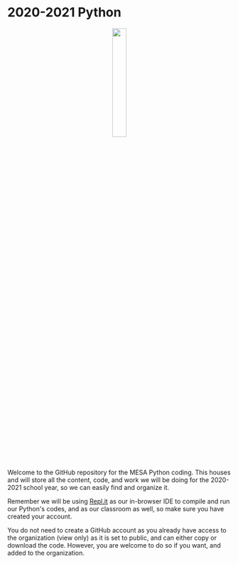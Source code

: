 # 2020-2021 Python
<p align="center">
<img src="https://logos-download.com/wp-content/uploads/2016/10/Python_logo_wordmark.png" width="25%">
</p>

Welcome to the GitHub repository for the MESA Python coding. This houses and will store all the content, code, and work we will be doing for the 2020-2021 school year, so we can easily find and organize it.

Remember we will be using [Repl.it](https://repl.it) as our in-browser IDE to compile and run our Python's codes, and as our classroom as well, so make sure you have created your account.

You do not need to create a GitHub account as you already have access to the organization (view only) as it is set to public, and can either copy or download the code. However, you are welcome to do so if you want, and added to the organization.
